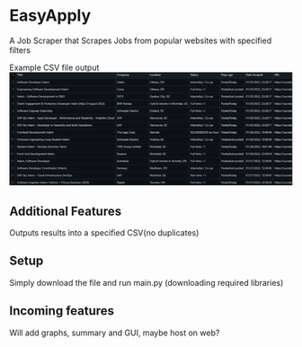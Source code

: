 # EasyApply

A Job Scraper that Scrapes Jobs from popular websites with specified filters
<!-- ![](jobs_scraped.csv) -->
Example CSV file output
![](CSV.png)



## Additional Features
Outputs results into a specified CSV(no duplicates)

## Setup
Simply download the file and run main.py (downloading required libraries)

## Incoming features
Will add graphs, summary and GUI, maybe host on web?
